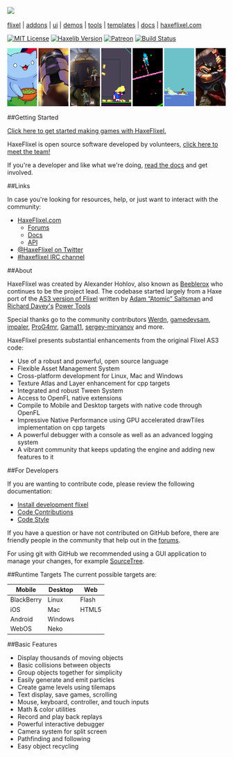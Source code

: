 [![](https://raw.github.com/HaxeFlixel/haxeflixel.com/master/src/files/images/flixel-logos/HaxeFlixel.png)](http://haxeflixel.com/)

[flixel](https://github.com/HaxeFlixel/flixel) | [addons](https://github.com/HaxeFlixel/flixel-addons) | [ui](https://github.com/HaxeFlixel/flixel-ui) | [demos](https://github.com/HaxeFlixel/flixel-demos) | [tools](https://github.com/HaxeFlixel/flixel-tools) | [templates](https://github.com/HaxeFlixel/flixel-templates) | [docs](https://github.com/HaxeFlixel/flixel-docs) | [haxeflixel.com](https://github.com/HaxeFlixel/haxeflixel.com)

[![MIT License](https://img.shields.io/badge/license-MIT-blue.svg?style=flat)](LICENSE.md)
[![Haxelib Version](https://img.shields.io/github/tag/HaxeFlixel/flixel.svg?style=flat&label=haxelib)](http://lib.haxe.org/p/flixel)
[![Patreon](https://img.shields.io/badge/donate-patreon-blue.svg)](https://www.patreon.com/haxeflixel)
[![Build Status](https://travis-ci.org/HaxeFlixel/flixel.png)](https://travis-ci.org/HaxeFlixel/flixel)

[![](showcase.png)](http://www.haxeflixel.com/showcase)

##Getting Started

[Click here to get started making games with HaxeFlixel.](http://haxeflixel.com/documentation/getting-started/)

HaxeFlixel is open source software developed by volunteers, [click here to meet the team!](https://github.com/orgs/HaxeFlixel/people)

If you're a developer and like what we're doing, [read the docs](#for-developers) and get involved.

##Links

In case you're looking for resources, help, or just want to interact with the community:

- [HaxeFlixel.com](http://www.haxeflixel.com/)
  - [Forums](http://www.haxeflixel.com/forum)
  - [Docs](http://www.haxeflixel.com/documentation)
  - [API](http://api.haxeflixel.com/)
- [@HaxeFlixel on Twitter](https://twitter.com/HaxeFlixel)
- [#haxeflixel IRC channel](http://webchat.freenode.net/?channels=haxeflixel)

##About

HaxeFlixel was created by Alexander Hohlov, also known as [Beeblerox](https://github.com/beeblerox) who continues to be the project lead. The codebase started largely from a Haxe port of the [AS3 version of Flixel](https://github.com/AdamAtomic/flixel) written by [Adam “Atomic” Saltsman](http://www.adamatomic.com/) and [Richard Davey's](http://www.photonstorm.com/flixel-power-tools) [Power Tools](https://github.com/photonstorm/Flixel-Power-Tools)

Special thanks go to the community contributors [Werdn](https://github.com/werdn), [gamedevsam](https://github.com/gamedevsam), [impaler](https://github.com/impaler), [ProG4mr](https://github.com/ProG4mr), [Gama11](https://github.com/Gama11), [sergey-miryanov](https://github.com/sergey-miryanov) and more.

HaxeFlixel presents substantial enhancements from the original Flixel AS3 code:

- Use of a robust and powerful, open source language
- Flexible Asset Management System
- Cross-platform development for Linux, Mac and Windows
- Texture Atlas and Layer enhancement for cpp targets
- Integrated and robust Tween System
- Access to OpenFL native extensions
- Compile to Mobile and Desktop targets with native code through OpenFL
- Impressive Native Performance using GPU accelerated drawTiles implementation on cpp targets
- A powerful debugger with a console as well as an advanced logging system
- A vibrant community that keeps updating the engine and adding new features to it

##For Developers

If you are wanting to contribute code, please review the following documentation:

- [Install development flixel](http://haxeflixel.com/documentation/install-development-flixel/)
- [Code Contributions](http://haxeflixel.com/documentation/code-contributions)
- [Code Style](http://haxeflixel.com/documentation/code-style)

If you have a question or have not contributed on GitHub before, there are friendly people in the community that help out in the [forums](http://haxeflixel.com/documentation/community/).

For using git with GitHub we recommended using a GUI application to manage your changes, for example [SourceTree](http://www.sourcetreeapp.com/).

##Runtime Targets
The current possible targets are:

| Mobile     | Desktop | Web   |
|------------|---------|-------|
| BlackBerry | Linux   | Flash |
| iOS        | Mac     | HTML5 |
| Android    | Windows |       |
| WebOS      | Neko    |       |

##Basic Features

- Display thousands of moving objects
- Basic collisions between objects
- Group objects together for simplicity
- Easily generate and emit particles
- Create game levels using tilemaps
- Text display, save games, scrolling
- Mouse, keyboard, controller, and touch inputs
- Math & color utilities
- Record and play back replays
- Powerful interactive debugger
- Camera system for split screen
- Pathfinding and following
- Easy object recycling
